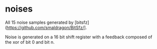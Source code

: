 # noises

All 15 noise samples generated by [bitsfz](https://github.com/smaldragon/BitSfz/]. 

Noise is generated on a 16 bit shift register with a feedback composed of the xor of bit 0 and bit n.
